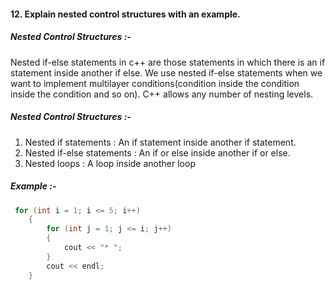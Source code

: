 #### 12. Explain nested control structures with an example.

##### Nested Control Structures :-

Nested if-else statements in c++ are those statements in which there is an if statement inside another if else. We use nested if-else statements when we want to implement multilayer conditions(condition inside the condition inside the condition and so on). C++ allows any number of nesting levels.


##### Nested Control Structures :-

1. Nested if statements : An if statement inside another if statement.
2. Nested if-else statements : An if or else inside another if or else.
3. Nested loops : A loop inside another loop 


##### Example :- 
```cpp
 for (int i = 1; i <= 5; i++)
    {
        for (int j = 1; j <= i; j++)
        {
            cout << "* ";
        }        
        cout << endl;
    }
```
